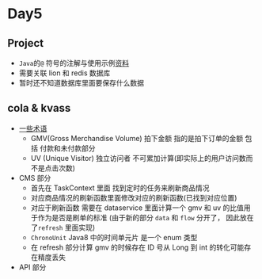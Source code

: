 # Day5

## Project
 - `Java`的`@` 符号的注解与使用示例[资料](http://www.cnblogs.com/pepcod/archive/2013/02/16/2913474.html)
 - 需要关联 lion 和 redis 数据库
 - 暂时还不知道数据库里面要保存什么数据

## cola & kvass
 - [一些术语](https://wenku.baidu.com/view/72923601e87101f69e3195db.html)
   - GMV(Gross Merchandise Volume) 拍下金额 指的是拍下订单的金额 包括 付款和未付款部分
   - UV (Unique Visitor) 独立访问者 不可累加计算(即实际上的用户访问数而不是点击次数)
 - CMS 部分
   - 首先在 TaskContext 里面 找到定时的任务来刷新商品情况
   - 对应商品情况的刷新函数里面修改对应的刷新函数(已找到对应位置)
   - 对应于刷新函数 需要在 dataservice 里面计算一个 gmv 和 uv 的比值用于作为是否是刷单的标准 (由于新的部分 `data` 和 `flow` 分开了， 因此放在了`refresh` 里面实现)
   - `ChronoUnit` Java8 中的时间单元片 是一个 enum 类型
   - 在 refresh 部分计算 gmv 的时候存在 ID 号从 Long 到 int 的转化可能存在精度丢失
 - API 部分


